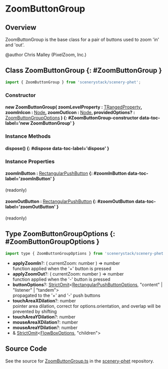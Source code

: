 # ZoomButtonGroup

## Overview

ZoomButtonGroup is the base class for a pair of buttons used to zoom 'in' and 'out'.

@author Chris Malley (PixelZoom, Inc.)

## Class ZoomButtonGroup {: #ZoomButtonGroup }


```js
import { ZoomButtonGroup } from 'scenerystack/scenery-phet';
```
### Constructor

#### new ZoomButtonGroup( zoomLevelProperty : <span style="font-weight: 400;">[TRangedProperty](../axon/TRangedProperty.md)</span>, zoomInIcon : <span style="font-weight: 400;">[Node](../scenery/Node.md)</span>, zoomOutIcon : <span style="font-weight: 400;">[Node](../scenery/Node.md)</span>, providedOptions? : <span style="font-weight: 400;">[ZoomButtonGroupOptions](../scenery-phet/ZoomButtonGroup.md#ZoomButtonGroupOptions)</span> ) {: #ZoomButtonGroup-constructor data-toc-label='new ZoomButtonGroup' }

### Instance Methods

#### dispose() {: #dispose data-toc-label='dispose' }

### Instance Properties

#### zoomInButton : <span style="font-weight: 400;">[RectangularPushButton](../sun/RectangularPushButton.md)</span> {: #zoomInButton data-toc-label='zoomInButton' }

(readonly)

#### zoomOutButton : <span style="font-weight: 400;">[RectangularPushButton](../sun/RectangularPushButton.md)</span> {: #zoomOutButton data-toc-label='zoomOutButton' }

(readonly)



## Type ZoomButtonGroupOptions {: #ZoomButtonGroupOptions }


```js
import type { ZoomButtonGroupOptions } from 'scenerystack/scenery-phet';
```


- **applyZoomIn**?: ( currentZoom: <span style="color: hsla(calc(var(--md-hue) + 180deg),80%,40%,1);">number</span> ) =&gt; <span style="color: hsla(calc(var(--md-hue) + 180deg),80%,40%,1);">number</span>
<br>  function applied when the '+' button is pressed
- **applyZoomOut**?: ( currentZoom: <span style="color: hsla(calc(var(--md-hue) + 180deg),80%,40%,1);">number</span> ) =&gt; <span style="color: hsla(calc(var(--md-hue) + 180deg),80%,40%,1);">number</span>
<br>  function applied when the '-' button is pressed
- **buttonOptions**?: [StrictOmit](../phet-core/StrictOmit.md)&lt;[RectangularPushButtonOptions](../sun/RectangularPushButton.md#RectangularPushButtonOptions), "content" | "listener" | "tandem"&gt;
<br>  propagated to the '+' and '-' push buttons
- **touchAreaXDilation**?: <span style="color: hsla(calc(var(--md-hue) + 180deg),80%,40%,1);">number</span>
<br>  pointer area dilation, correct for options.orientation, and overlap will be prevented by shifting
- **touchAreaYDilation**?: <span style="color: hsla(calc(var(--md-hue) + 180deg),80%,40%,1);">number</span>
- **mouseAreaXDilation**?: <span style="color: hsla(calc(var(--md-hue) + 180deg),80%,40%,1);">number</span>
- **mouseAreaYDilation**?: <span style="color: hsla(calc(var(--md-hue) + 180deg),80%,40%,1);">number</span>
- &amp; [StrictOmit](../phet-core/StrictOmit.md)&lt;[FlowBoxOptions](../scenery/FlowBox.md#FlowBoxOptions), "children"&gt;




## Source Code

See the source for [ZoomButtonGroup.ts](https://github.com/phetsims/scenery-phet/blob/main/js/ZoomButtonGroup.ts) in the [scenery-phet](https://github.com/phetsims/scenery-phet) repository.
